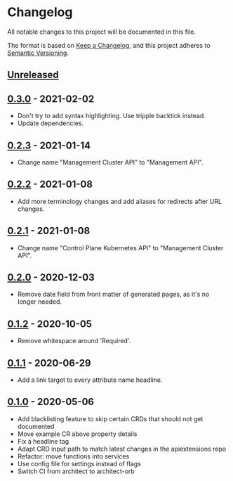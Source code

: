 # Changelog

All notable changes to this project will be documented in this file.

The format is based on [Keep a Changelog](https://keepachangelog.com/en/1.0.0/),
and this project adheres to [Semantic Versioning](https://semver.org/spec/v2.0.0.html).

## [Unreleased]

## [0.3.0] - 2021-02-02

- Don't try to add syntax highlighting. Use tripple backtick instead.
- Update dependencies.

## [0.2.3] - 2021-01-14

- Change name "Management Cluster API" to "Management API".

## [0.2.2] - 2021-01-08

- Add more terminology changes and add aliases for redirects after URL changes.

## [0.2.1] - 2021-01-08

- Change name "Control Plane Kubernetes API" to "Management Cluster API".

## [0.2.0] - 2020-12-03

- Remove date field from front matter of generated pages, as it's no longer needed.

## [0.1.2] - 2020-10-05

- Remove whitespace around 'Required'.

## [0.1.1] - 2020-06-29

- Add a link target to every attribute name headline.

## [0.1.0] - 2020-05-06

- Add blacklisting feature to skip certain CRDs that should not get documented
- Move example CR above property details
- Fix a headline tag
- Adapt CRD input path to match latest changes in the apiextensions repo
- Refactor: move functions into services
- Use config file for settings instead of flags
- Switch CI from architect to architect-orb

[Unreleased]: https://github.com/giantswarm/crd-docs-generator/compare/v0.3.0...HEAD
[0.3.0]: https://github.com/giantswarm/crd-docs-generator/compare/v0.2.3...v0.3.0
[0.2.3]: https://github.com/giantswarm/crd-docs-generator/compare/v0.2.2...v0.2.3
[0.2.2]: https://github.com/giantswarm/crd-docs-generator/compare/v0.2.1...v0.2.2
[0.2.1]: https://github.com/giantswarm/crd-docs-generator/compare/v0.2.0...v0.2.1
[0.2.0]: https://github.com/giantswarm/crd-docs-generator/compare/v0.1.2...v0.2.0
[0.1.2]: https://github.com/giantswarm/crd-docs-generator/compare/v0.1.1...v0.1.2
[0.1.1]: https://github.com/giantswarm/crd-docs-generator/compare/v0.1.0...v0.1.1
[0.1.0]: https://github.com/giantswarm/crd-docs-generator/releases/tag/v0.1.0
